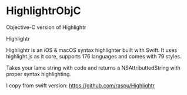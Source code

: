 # HighlightrObjC
Objective-C version of Highlightr

Highlightr

Highlightr is an iOS & macOS syntax highlighter built with Swift. It uses highlight.js as it core, supports 176 languages and comes with 79 styles.

Takes your lame string with code and returns a NSAttributtedString with proper syntax highlighting.

I copy from swift version: https://github.com/raspu/Highlightr
